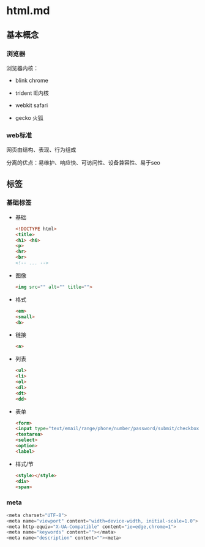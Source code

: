 # html.md

## 基本概念

### 浏览器

浏览器内核：

- blink chrome

- trident IE内核

- webkit safari

- gecko 火狐

### web标准

网页由结构、表现、行为组成

分离的优点：易维护、响应快、可访问性、设备兼容性、易于seo

## 标签

### 基础标签

- 基础

  ```html
  <!DOCTYPE html>
  <title>
  <h1> <h6>
  <p>
  <hr>
  <br>
  <!-- ... -->
  ```

- 图像

  ```html
  <img src="" alt="" title="">
  ```

- 格式

  ```html
  <em>
  <small>
  <b>
  ```

- 链接

  ```html
  <a>
  ```

- 列表

  ```html
  <ul>
  <li>
  <ol>
  <dl>
  <dt>
  <dd>
  ```

- 表单

  ```html
  <form>
  <input type="text/email/range/phone/number/password/submit/checkbox/date/color" value="" placehold="">
  <textarea>
  <select>
  <option>
  <label>
  ```

- 样式/节

  ```html
  <style></style>
  <div>
  <span>
  ```

### meta

  ```js
  <meta charset="UTF-8">
  <meta name="viewport" content="width=device-width, initial-scale=1.0">
  <meta http-equiv="X-UA-Compatible" content="ie=edge,chrome=1">
  <meta name="keywords" content=""></mata>
  <meta name="description" content=""><meta>
  ```
